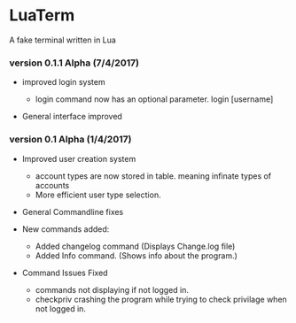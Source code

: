 # LuaTerm
A fake terminal written in Lua

### version 0.1.1 Alpha (7/4/2017) ###

- improved login system
  - login command now has an optional parameter. login [username]

- General interface improved

### version 0.1 Alpha (1/4/2017) ###

- Improved user creation system
    - account types are now stored in table. meaning infinate types of accounts
    - More efficient user type selection.

- General Commandline fixes

- New commands added:
    - Added changelog command (Displays Change.log file)
    - Added Info command. (Shows info about the program.)

- Command Issues Fixed
    - commands not displaying if not logged in.
    - checkpriv crashing the program while trying to check privilage when not logged in.

